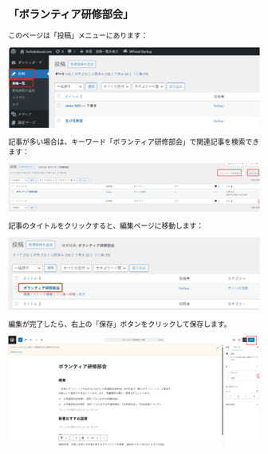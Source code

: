 ## 「ボランティア研修部会」

このページは「投稿」メニューにあります：

![alt text](../../../images/image-74.png)

記事が多い場合は、キーワード「ボランティア研修部会」で関連記事を検索できます：

![alt text](../../../images2/img2-1/image-14.png)

記事のタイトルをクリックすると、編集ページに移動します：

![alt text](../../../images2/img2-1/image-15.png)

編集が完了したら、右上の「保存」ボタンをクリックして保存します。

![alt text](../../../images2/img2-1/image-16.png)

